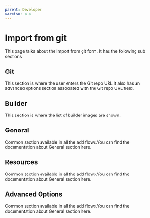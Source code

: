 ```yaml
---
parent: Developer
version: 4.4
---
```


# Import from git
This page talks about the Import from git form.
It has the following sub sections
## Git
This section is where the user enters the Git repo URL.It also has an advanced options section associated with the Git repo URL field.
## Builder
This section is where the list of builder images are shown.
## General
Common section available in all the add flows.You can find the documentation about General section here.
## Resources
Common section available in all the add flows.You can find the documentation about General section here.
## Advanced Options
Common section available in all the add flows.You can find the documentation about General section here.
